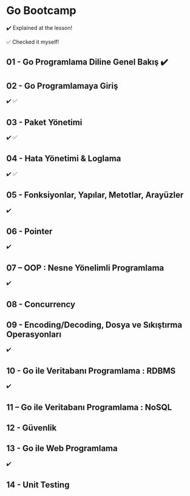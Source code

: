 # Go Bootcamp

:heavy_check_mark: Explained at the lesson!

:white_check_mark: Checked it myself!
## 01 - Go Programlama Diline Genel Bakış :heavy_check_mark:

## 02 - Go Programlamaya Giriş
:heavy_check_mark:
:white_check_mark:
## 03 - Paket Yönetimi
:heavy_check_mark:
:white_check_mark:
## 04 - Hata Yönetimi & Loglama
:heavy_check_mark:
:white_check_mark:
## 05 - Fonksiyonlar, Yapılar, Metotlar, Arayüzler
:heavy_check_mark:
## 06 - Pointer
:heavy_check_mark:
## 07 – OOP : Nesne Yönelimli Programlama
:heavy_check_mark:
## 08 - Concurrency
## 09 - Encoding/Decoding, Dosya ve Sıkıştırma Operasyonları
:heavy_check_mark:
## 10 - Go ile Veritabanı Programlama : RDBMS
:heavy_check_mark:
## 11 – Go ile Veritabanı Programlama : NoSQL
## 12 - Güvenlik
## 13 - Go ile Web Programlama
:heavy_check_mark:
## 14 - Unit Testing


